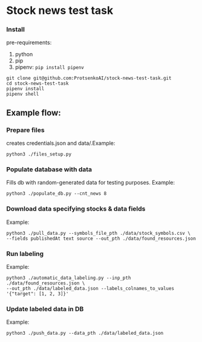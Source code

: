 # Stock news test task

### Install
pre-requirements:
1. python
2. pip
3. pipenv:  ```pip install pipenv```
```
git clone git@github.com:ProtsenkoAI/stock-news-test-task.git
cd stock-news-test-task
pipenv install
pipenv shell
```
## Example flow:
### Prepare files
creates credentials.json and data/.Example:
```
python3 ./files_setup.py
```
### Populate database with data
Fills db with random-generated data for testing purposes. Example:
```
python3 ./populate_db.py --cnt_news 8
```
### Download data specifying stocks & data fields
Example:
```
python3 ./pull_data.py --symbols_file_pth ./data/stock_symbols.csv \
--fields publishedAt text source --out_pth ./data/found_resources.json
```
### Run labeling
Example:
```
python3 ./automatic_data_labeling.py --inp_pth ./data/found_resources.json \
--out_pth ./data/labeled_data.json --labels_colnames_to_values '{"target": [1, 2, 3]}'
```
### Update labeled data in DB
Example:
```
python3 ./push_data.py --data_pth ./data/labeled_data.json
```